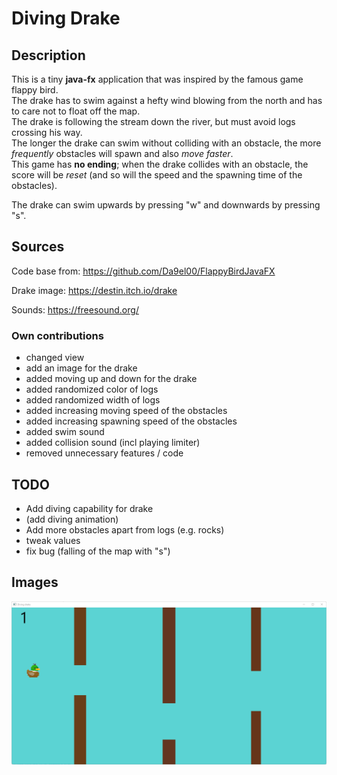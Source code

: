# Diving Drake

## Description
This is a tiny **java-fx** application that was inspired by the famous game flappy bird.<br>
The drake has to swim against a hefty wind blowing from the north and has to care not to float off the map.<br>
The drake is following the stream down the river, but must avoid logs crossing his way.<br>
The longer the drake can swim without colliding with an obstacle, the more *frequently* obstacles will spawn 
and also *move faster*. <br>
This game has **no ending**; when the drake collides with an obstacle, the score will be *reset* 
(and so will the speed and the spawning time of the obstacles).

The drake can swim upwards by pressing "w" and downwards by pressing "s".

## Sources
Code base from:
https://github.com/Da9el00/FlappyBirdJavaFX

Drake image:
https://destin.itch.io/drake

Sounds:
https://freesound.org/

### Own contributions
- changed view
- add an image for the drake
- added moving up and down for the drake
- added randomized color of logs
- added randomized width of logs
- added increasing moving speed of the obstacles 
- added increasing spawning speed of the obstacles 
- added swim sound
- added collision sound (incl playing limiter)
- removed unnecessary features / code


## TODO
- Add diving capability for drake
- (add diving animation)
- Add more obstacles apart from logs (e.g. rocks)
- tweak values
- fix bug (falling of the map with "s")

## Images
  ![plot](images/img.png)